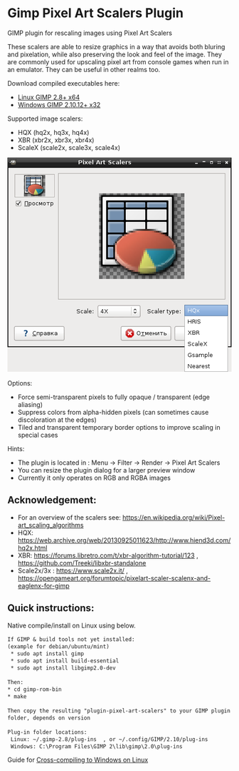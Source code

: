 Gimp Pixel Art Scalers Plugin
===========

GIMP plugin for rescaling images using Pixel Art Scalers

These scalers are able to resize graphics in a way that avoids both bluring and pixelation, while also preserving the look and feel of the image. They are commonly used for upscaling pixel art from console games when run in an emulator. They can be useful in other realms too.

Download compiled executables here:
 * [Linux GIMP 2.8+ x64](/bin/linux)
 * [Windows GIMP 2.10.12+ x32](/bin/windows)

Supported image scalers:
 * HQX (hq2x, hq3x, hq4x)
 * XBR (xbr2x, xbr3x, xbr4x)
 * ScaleX (scale2x, scale3x, scale4x)

![GIMP Image Editor using Pixel Art Scalers Plugin](https://raw.githubusercontent.com/bbbbbr/gimp-plugin-pixel-art-scalers/master/info/gimp-plugin-pixel-art-scalers.png)


Options:
 * Force semi-transparent pixels to fully opaque / transparent (edge aliasing)
 * Suppress colors from alpha-hidden pixels (can sometimes cause discoloration at the edges)
 * Tiled and transparent temporary border options to improve scaling in special cases


Hints:
 * The plugin is located in : Menu -> Filter -> Render -> Pixel Art Scalers
 * You can resize the plugin dialog for a larger preview window
 * Currently it only operates on RGB and RGBA images


## Acknowledgement:
  * For an overview of the scalers see: https://en.wikipedia.org/wiki/Pixel-art_scaling_algorithms
  * HQX: https://web.archive.org/web/20130925011623/http://www.hiend3d.com/hq2x.html
  * XBR: https://forums.libretro.com/t/xbr-algorithm-tutorial/123 , https://github.com/Treeki/libxbr-standalone
  * Scale2x/3x : https://www.scale2x.it/ , https://opengameart.org/forumtopic/pixelart-scaler-scalenx-and-eaglenx-for-gimp

## Quick instructions:

Native compile/install on Linux using below.

```
If GIMP & build tools not yet installed:
(example for debian/ubuntu/mint)
 * sudo apt install gimp
 * sudo apt install build-essential
 * sudo apt install libgimp2.0-dev

Then:
* cd gimp-rom-bin
* make

Then copy the resulting "plugin-pixel-art-scalers" to your GIMP plugin folder, depends on version

Plug-in folder locations:
 Linux: ~/.gimp-2.8/plug-ins  , or ~/.config/GIMP/2.10/plug-ins
 Windows: C:\Program Files\GIMP 2\lib\gimp\2.0\plug-ins

```
Guide for [Cross-compiling to Windows on Linux](https://github.com/bbbbbr/gimp-rom-bin/blob/master/doc/GIMP%20jhbuild%20for%20Windows%20on%20Linux.md)


